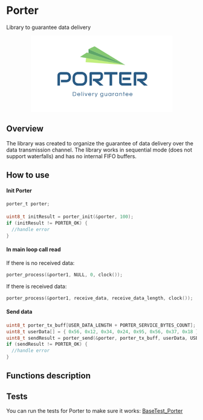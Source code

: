 # Porter
Library to guarantee data delivery

<p align="center">
  <img src="logo.PNG">
</p>

## Overview
The library was created to organize the guarantee of data delivery over the data transmission channel. The library works in sequential mode (does not support waterfalls) and has no internal FIFO buffers.
<p align="center">
  
</p>

## How to use
#### Init Porter
```c
porter_t porter;

uint8_t initResult = porter_init(&porter, 100);
if (initResult != PORTER_OK) {
  //handle error
}
```

#### In main loop call read
If there is no received data:
```c
porter_process(&porter1, NULL, 0, clock());
```
If there is received data:
```c
porter_process(&porter1, receive_data, receive_data_length, clock());
```

#### Send data
```c
uint8_t porter_tx_buff[USER_DATA_LENGTH + PORTER_SERVICE_BYTES_COUNT];
uint8_t userData[] = { 0x56, 0x12, 0x34, 0x24, 0x95, 0x56, 0x37, 0x18 };
uint8_t sendResult = porter_send(&porter, porter_tx_buff, userData, USER_DATA_LENGTH);
if (sendResult != PORTER_OK) {
  //handle error
}
```

## Functions description

## Tests
You can run the tests for Porter to make sure it works: [BaseTest_Porter](https://github.com/VNovytskyi/BaseTest_Porter)
